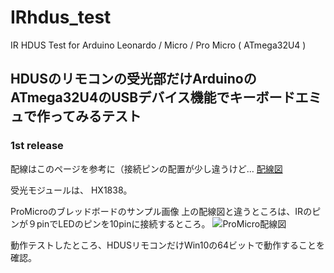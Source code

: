 # IRhdus_test
IR HDUS Test for Arduino Leonardo / Micro / Pro Micro ( ATmega32U4 )

## HDUSのリモコンの受光部だけArduinoのATmega32U4のUSBデバイス機能でキーボードエミュで作ってみるテスト

### 1st release

配線はこのページを参考に（接続ピンの配置が少し違うけど…
[配線図](https://ae01.alicdn.com/kf/HTB1QTkvNXXXXXbIXpXXq6xXFXXXe/220871072/HTB1QTkvNXXXXXbIXpXXq6xXFXXXe.jpg)

受光モジュールは、 HX1838。

ProMicroのブレッドボードのサンプル画像
上の配線図と違うところは、IRのピンが９pinでLEDのピンを10pinに接続するところ。
![ProMicro配線図](https://i.imgur.com/jP7wmfe.jpg)

動作テストしたところ、HDUSリモコンだけWin10の64ビットで動作することを確認。
